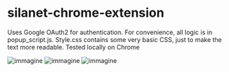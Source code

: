 # silanet-chrome-extension

Uses Google OAuth2 for authentication. For convenience, all logic is in popup_script.js. Style.css contains some very basic CSS, just to make the text more readable. Tested locally on Chrome

![immagine](https://github.com/LordBroblord/silanet-chrome-extension/assets/88964312/2165ba34-647f-4cdf-88e4-e6e07a2706c8)
![immagine](https://github.com/LordBroblord/silanet-chrome-extension/assets/88964312/e4d3a549-6b7c-442e-a0dd-22eb8476bce8)
![immagine](https://github.com/LordBroblord/silanet-chrome-extension/assets/88964312/c717bd0d-086b-4412-9c62-55066c9a6988)
